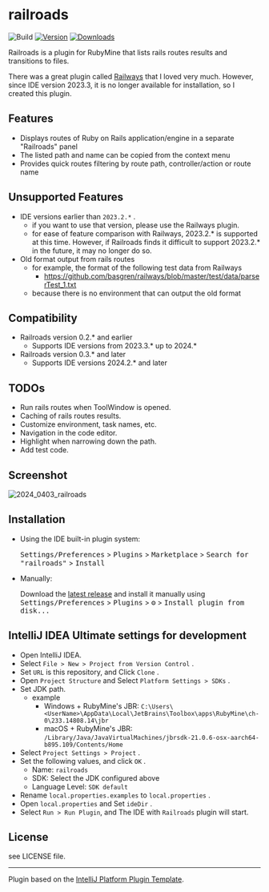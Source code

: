 # railroads

![Build](https://github.com/thinkAmi/railroads/workflows/Build/badge.svg)
[![Version](https://img.shields.io/jetbrains/plugin/v/24076-railroads.svg)](https://plugins.jetbrains.com/plugin/24076-railroads)
[![Downloads](https://img.shields.io/jetbrains/plugin/d/24076-railroads.svg)](https://plugins.jetbrains.com/plugin/24076-railroads)

<!-- Plugin description -->

Railroads is a plugin for RubyMine that lists rails routes results and transitions to files.

There was a great plugin called [Railways](https://plugins.jetbrains.com/plugin/7110-railways) that I loved very much. However, since IDE version 2023.3, it is no longer available for installation, so I created this plugin.

## Features

- Displays routes of Ruby on Rails application/engine in a separate "Railroads" panel
- The listed path and name can be copied from the context menu
- Provides quick routes filtering by route path, controller/action or route name

<!-- Plugin description end -->

## Unsupported Features

- IDE versions earlier than `2023.2.*` .
  - if you want to use that version, please use the Railways plugin.
  - for ease of feature comparison with Railways, 2023.2.* is supported at this time. However, if Railroads finds it difficult to support 2023.2.* in the future, it may no longer do so.
- Old format output from rails routes
  - for example, the format of the following test data from Railways
    - https://github.com/basgren/railways/blob/master/test/data/parserTest_1.txt
  - because there is no environment that can output the old format

## Compatibility

- Railroads version 0.2.* and earlier
  - Supports IDE versions from 2023.3.* up to 2024.*
- Railroads version 0.3.* and later
  - Supports IDE versions 2024.2.* and later

## TODOs

- Run rails routes when ToolWindow is opened.
- Caching of rails routes results.
- Customize environment, task names, etc.
- Navigation in the code editor.
- Highlight when narrowing down the path.
- Add test code.


## Screenshot

![2024_0403_railroads](https://github.com/thinkAmi/railroads/assets/1299734/2bfb5126-60dd-45f6-816e-3627bc96b904)


## Installation

- Using the IDE built-in plugin system:
  
  <kbd>Settings/Preferences</kbd> > <kbd>Plugins</kbd> > <kbd>Marketplace</kbd> > <kbd>Search for "railroads"</kbd> >
  <kbd>Install</kbd>
  
- Manually:

  Download the [latest release](https://github.com/thinkAmi/railroads/releases/latest) and install it manually using
  <kbd>Settings/Preferences</kbd> > <kbd>Plugins</kbd> > <kbd>⚙️</kbd> > <kbd>Install plugin from disk...</kbd>

## IntelliJ IDEA Ultimate settings for development

- Open IntelliJ IDEA.
- Select `File > New > Project from Version Control` .
- Set `URL` is this repository, and Click `Clone` .
- Open `Project Structure` and Select `Platform Settings > SDKs` .
- Set JDK path.
  - example
    - Windows + RubyMine's JBR: `C:\Users\<UserName>\AppData\Local\JetBrains\Toolbox\apps\RubyMine\ch-0\233.14808.14\jbr`
    - macOS + RubyMine's JBR: `/Library/Java/JavaVirtualMachines/jbrsdk-21.0.6-osx-aarch64-b895.109/Contents/Home`
- Select `Project Settings > Project` .
- Set the following values, and click `OK` .
  - Name: `railroads`
  - SDK: Select the JDK configured above
  - Language Level: `SDK default`
- Rename `local.properties.examples` to `local.properties` .
- Open `local.properties` and Set `ideDir` .
- Select `Run > Run Plugin`, and The IDE with `Railroads` plugin will start.

## License

see LICENSE file.

---
Plugin based on the [IntelliJ Platform Plugin Template][template].

[template]: https://github.com/JetBrains/intellij-platform-plugin-template
[docs:plugin-description]: https://plugins.jetbrains.com/docs/intellij/plugin-user-experience.html#plugin-description-and-presentation
